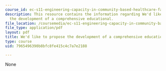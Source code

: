 ```yaml
---
course_id: ec-s11-engineering-capacity-in-community-based-healthcare-fall-2005
description: This resource contains the information regarding We'd like to propose
  the development of a comprehensive educational.
file_location: /coursemedia/ec-s11-engineering-capacity-in-community-based-healthcare-fall-2005/7965496390b8bfc8fe415c4c7a7e2188_MITEC_S11F05_hw6_vct_schools.pdf
file_type: application/pdf
layout: pdf
title: We'd like to propose the development of a comprehensive educational
type: course
uid: 7965496390b8bfc8fe415c4c7a7e2188

---
```

None